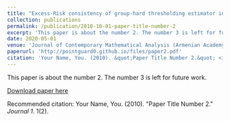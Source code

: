 ```yaml
---
title: "Excess-Risk consistency of group-hard thresholding estimator in Robust Estimation of Gaussian Mean"
collection: publications
permalink: /publication/2010-10-01-paper-title-number-2
excerpt: 'This paper is about the number 2. The number 3 is left for future work.'
date: 2020-05-01
venue: 'Journal of Contemporary Mathematical Analysis (Armenian Academy of Sciences)'
paperurl: 'http://pointguard0.github.io/files/paper2.pdf'
citation: 'Your Name, You. (2010). &quot;Paper Title Number 2.&quot; <i>Journal 1</i>. 1(2).'
---
```

This paper is about the number 2. The number 3 is left for future work.

[Download paper here](http://pointguard0.github.io/files/paper2.pdf)

Recommended citation: Your Name, You. (2010). "Paper Title Number 2." <i>Journal 1</i>. 1(2).
